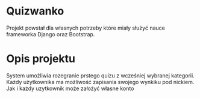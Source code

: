 # Quizwanko
Projekt powstał dla własnych potrzeby które miały służyć nauce frameworka Django oraz Bootstrap.
# Opis projektu
System umożliwia rozegranie prstego quizu z wcześniej wybranej kategorii. Każdy użytkownika ma możliwość zapisania swojego wynkiku pod nickiem.
Jak i każdy uzytkownik może założyć własne konto
